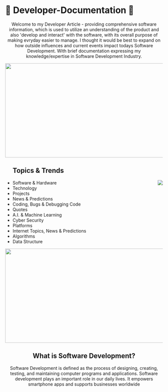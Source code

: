 # 🔭 Developer-Documentation 🔭 
<div>
  <div  align="center">
    <p>Welcome to my Developer Article - providing comprehensive software information,
      which is used to utilize an understanding of the product and also 'develop and interact' with the software, 
      with its overall purpose of making evryday easier to manage.
      I thought it would be best to expand on how outside influences and current events impact todays Software Development.
      With brief documentation expressing my knowledge/expertise in Software Development Industry.</p>
    
  <img height=300 width=1000 src="https://mir-s3-cdn-cf.behance.net/project_modules/fs/eef76b143584307.627d06916ce10.gif"/>
  </div>
  <ul> 
    <h2>
      <strong>Topics & Trends</strong>
    </h2>
    <img align="right" src="https://64.media.tumblr.com/1a31a087eb78293eb1447312fa2eb8ef/tumblr_oxhlyuXj4c1rp0pywo1_400.gifv"/>
    <li>Software & Hardware</li>
    <li>Technology</li>
    <li>Projects</li>
    <li>News & Predictions</li>
    <li>Coding, Bugs & Debugging Code</li>
    <li>Quotes</li>
    <li>A.I. & Machine Learning</li>
    <li>Cyber Security</li>
    <li>Platforms</li>
    <li>Internet Topics, News & Predictions</li>
    <li>Algorithms</li>
    <li>Data Structure</li>
  </ul>


  <div  align="center">
  <img height=300 width=1000 src="https://global.discourse-cdn.com/boingboing/original/4X/d/3/7/d370dbf7bfc83ed36f783f08a598fff3e71a1d61.gif"/>
   <h2>
      <strong>What is Software Development?</strong>
    </h2>
  <p>Software Development is defined as the process of designing, creating, testing, and maintaining computer programs and applications. 
      Software development plays an important role in our daily lives. It empowers smartphone apps and supports businesses worldwide</p>
  </div>
</div>


  


